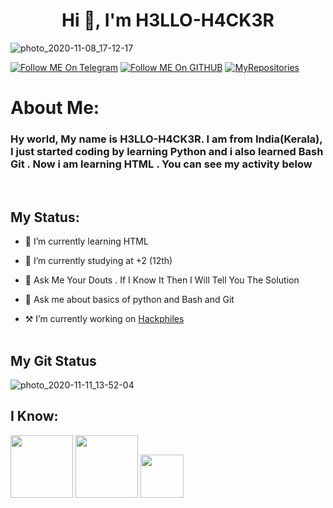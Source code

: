 <h1 align="center">Hi 👋, I'm H3LLO-H4CK3R</h1



![photo_2020-11-08_17-12-17](https://user-images.githubusercontent.com/68962528/98464009-e64d8700-21e5-11eb-8847-79ab4ea17c66.jpg)



<a href="https://telegram.im/@H3LLO_H4CK3R"><img title="Follow ME On Telegram" src="https://img.shields.io/badge/Follow Me On Telegram-black?style=for-the-badge&logo=Telegram"></a>
<a href="https://github.com/H3LLO-H4CK3R-2"><img title="Follow ME On GITHUB" src="https://img.shields.io/badge/Follow Me On Github-black?style=for-the-badge&logo=github"></a> 
<a href="https://github.com/H3LLO-H4CK3R-2?tab=repositories"><img title="MyRepositories" src="https://img.shields.io/badge/My Repositories-black?style=for-the-badge&logo=github"></a> 



# About Me:

<h3>Hy world, My name is H3LLO-H4CK3R. I am from India(Kerala), I just started coding by learning Python and i also learned Bash Git . Now i am learning HTML . You can see my activity below </h3> 

<br>

## My Status:

- 🔭 I’m currently learning HTML<br>

- 🌱 I’m currently studying at +2 (12th)<br>

- 🤔 Ask Me Your Douts . If I Know It Then I Will Tell You The Solution <br>

- 💬 Ask me about basics of python and Bash and Git<br>

- ⚒ I’m currently working on <a href="https://t.me/httpstmejoinchatKRMA6RuflY">Hackphiles</a><br><br>

## My Git Status
![photo_2020-11-11_13-52-04](https://user-images.githubusercontent.com/74289306/98787127-19318e00-2425-11eb-8cec-fd2af370722e.jpg)


  

## I Know:

<code><img height="100" src="https://user-images.githubusercontent.com/68962528/98464302-f1091b80-21e7-11eb-8819-af8f5c951ec5.png"></code>
<code><img height="100" src="https://user-images.githubusercontent.com/68962528/98464377-7ee50680-21e8-11eb-83f9-7fb9937a4374.png"></code>
<code><img height="69" src="https://user-images.githubusercontent.com/68962528/98464422-c8355600-21e8-11eb-82bb-d03e7e7d71f7.png"></code>
